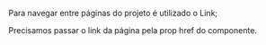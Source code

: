 Para navegar entre páginas do projeto é utilizado o Link;

Precisamos passar o link da página pela prop href do componente.
